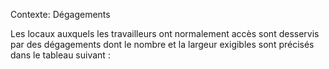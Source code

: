 Contexte: Dégagements

Les locaux auxquels les travailleurs ont normalement accès sont desservis par des dégagements dont le nombre et la largeur exigibles sont précisés dans le tableau suivant :